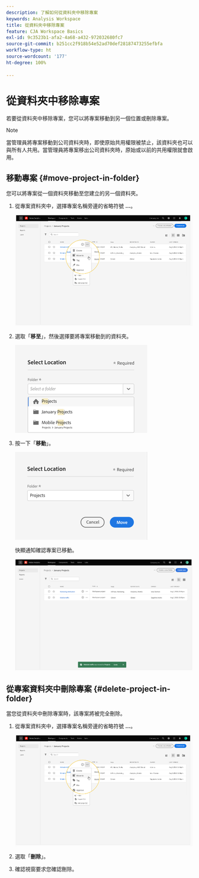 ```yaml
---
description: 了解如何從資料夾中移除專案
keywords: Analysis Workspace
title: 從資料夾中移除專案
feature: CJA Workspace Basics
exl-id: 9c3523b1-afa2-4a68-a432-972032680fc7
source-git-commit: b251cc2f918b54e52ad70def28187473255efbfa
workflow-type: ht
source-wordcount: '177'
ht-degree: 100%

---
```


# 從資料夾中移除專案

若要從資料夾中移除專案，您可以將專案移動到另一個位置或刪除專案。

>[!NOTE]
>
>當管理員將專案移動到公司資料夾時，即使原始共用權限被禁止，該資料夾也可以與所有人共用。當管理員將專案移出公司資料夾時，原始或以前的共用權限就會啟用。

## 移動專案 {#move-project-in-folder}

您可以將專案從一個資料夾移動至您建立的另一個資料夾。

1. 從專案資料夾中，選擇專案名稱旁邊的省略符號 **...**。

   ![](/help/analysis-workspace/build-workspace-project/assets/move1.png)

1. 選取「**移至**」，然後選擇要將專案移動到的資料夾。

   ![](/help/analysis-workspace/build-workspace-project/assets/move-select-location.png)

1. 按一下「**移動**」。

   ![](/help/analysis-workspace/build-workspace-project/assets/move-click-move.png)

   快顯通知確認專案已移動。

   ![](/help/analysis-workspace/build-workspace-project/assets/move-project-moved.png)

## 從專案資料夾中刪除專案 {#delete-project-in-folder}

當您從資料夾中刪除專案時，該專案將被完全刪除。

1. 從專案資料夾中，選擇專案名稱旁邊的省略符號 **...**。

   ![](/help/analysis-workspace/build-workspace-project/assets/move1.png)

1. 選取「**刪除**」。

1. 確認視窗要求您確認刪除。
